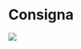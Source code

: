 # Consigna

![](https://cdn.discordapp.com/attachments/1100115883550056658/1113238834671530084/image.png)